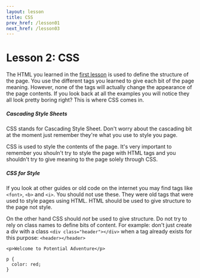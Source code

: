 ```yaml
---
layout: lesson
title: CSS
prev_href: /lesson01
next_href: /lesson03
---
```

Lesson 2: CSS
=============

The HTML you learned in the [first lesson](../lesson01) is used to define the structure of the page.
You use the different tags you learned to give each bit of the page meaning. However, none of the tags
will actually change the appearance of the page contents. If you look back at all the examples you will
notice they all look pretty boring right? This is where CSS comes in.

<div class="note note-info">
  <h5>Cascading Style Sheets</h5>
  <p>CSS stands for Cascading Style Sheet. Don't worry about the cascading bit at the moment just
  remember they're what you use to style you page.</p>
</div>

CSS is used to style the contents of the page. It's very important to remember you shouln't try to style
the page with HTML tags and you shouldn't try to give meaning to the page solely through CSS.

<div class="note note-key">
  <h5>CSS for Style</h5>
  <p>If you look at other guides or old code on the internet you may find tags like <code>&lt;font&gt;</code>,
  <code>&lt;b&gt;</code> and <code>&lt;i&gt;</code>. You should not use these. They were old tags that were used
  to style pages using HTML. HTML should be used to give structure to the page not style.</p>
  <p>On the other hand CSS should <em>not</em> be used to give structure.
  Do not try to rely on class names to define bits of content. For example: don't just create a div with a class
  <code>&lt;div class="header"&gt;&lt;/div&gt;</code> when a tag already exists for this purpose: <code>&lt;header&gt;&lt;/header&gt;</code></p>
</div>

<!--
language: markup
-->

    <p>Welcome to Potential Adventure</p>
    
<!--
language: css
preview: css(markup01)
-->

    p {
      color: red;
    }

